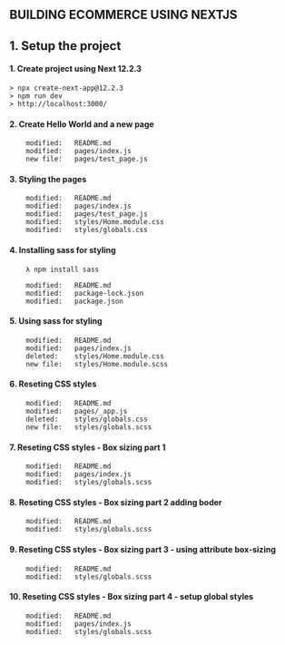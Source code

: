 ## BUILDING ECOMMERCE USING NEXTJS

## 1. Setup the project

#### 1. Create project using Next 12.2.3

    > npx create-next-app@12.2.3
    > npm run dev
    > http://localhost:3000/

#### 2. Create Hello World and a new page

        modified:   README.md
        modified:   pages/index.js
        new file:   pages/test_page.js

#### 3. Styling the pages

        modified:   README.md
        modified:   pages/index.js
        modified:   pages/test_page.js
        modified:   styles/Home.module.css
        modified:   styles/globals.css

#### 4. Installing sass for styling

        λ npm install sass

        modified:   README.md
        modified:   package-lock.json
        modified:   package.json

#### 5. Using sass for styling

        modified:   README.md
        modified:   pages/index.js
        deleted:    styles/Home.module.css
        new file:   styles/Home.module.scss

#### 6. Reseting CSS styles

        modified:   README.md
        modified:   pages/_app.js
        deleted:    styles/globals.css
        new file:   styles/globals.scss

#### 7. Reseting CSS styles - Box sizing part 1

        modified:   README.md
        modified:   pages/index.js
        modified:   styles/globals.scss

#### 8. Reseting CSS styles - Box sizing part 2 adding boder

        modified:   README.md
        modified:   styles/globals.scss

#### 9. Reseting CSS styles - Box sizing part 3 - using attribute box-sizing

        modified:   README.md
        modified:   styles/globals.scss

#### 10. Reseting CSS styles - Box sizing part 4 - setup global styles

        modified:   README.md
        modified:   pages/index.js
        modified:   styles/globals.scss